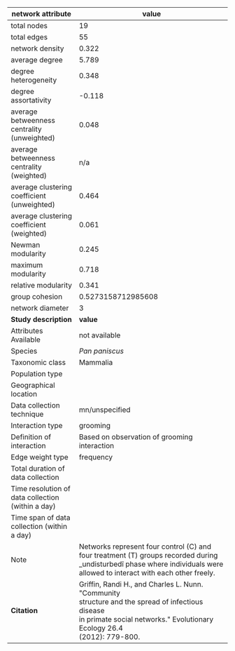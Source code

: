 network attribute|value
---|---
total nodes|19
total edges|55
network density|0.322
average degree|5.789
degree heterogeneity|0.348
degree assortativity|-0.118
average betweenness centrality (unweighted)|0.048
average betweenness centrality (weighted)|n/a
average clustering coefficient (unweighted)|0.464
average clustering coefficient (weighted)|0.061
Newman modularity|0.245
maximum modularity|0.718
relative modularity|0.341
group cohesion|0.5273158712985608
network diameter|3
**Study description**|**value**
Attributes Available|not available
Species|*Pan paniscus*
Taxonomic class|Mammalia
Population type|
Geographical location|
Data collection technique|mn/unspecified
Interaction type|grooming
Definition of interaction|Based on observation of grooming interaction
Edge weight type|frequency
Total duration of data collection|
Time resolution of data collection (within a day)|
Time span of data collection (within a day)|
Note|Networks represent four control (C)  and four treatment (T) groups recorded during _undisturbedî phase where individuals were allowed to interact with each other freely.
**Citation** | Griffin, Randi H., and Charles L. Nunn. "Community <br> structure and the spread of infectious disease <br> in primate social networks." Evolutionary Ecology 26.4 <br> (2012): 779-800.